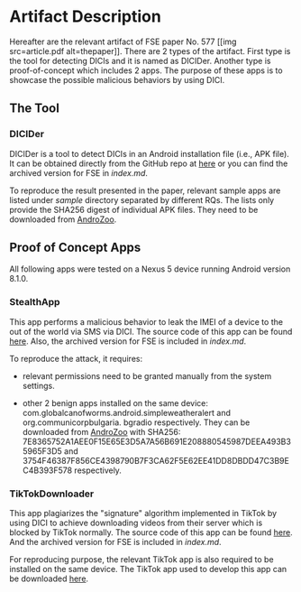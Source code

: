 # Artifact Description

Hereafter are the relevant artifact of FSE paper No. 577 
[[img src=article.pdf alt=thepaper]].
There are 2 types of the artifact.
First type is the tool for detecting DICIs and it is named as DICIDer.
Another type is proof-of-concept which includes 2 apps.
The purpose of these apps is to showcase the possible malicious behaviors by
using DICI.

## The Tool
### DICIDer

DICIDer is a tool to detect DICIs in an Android installation file (i.e., APK file).
It can be obtained directly from the GitHub repo at [here](https://github.com/gaojun0816/code_access_finder)
or you can find the archived version for FSE in *index.md*.

To reproduce the result presented in the paper, relevant sample apps are listed
under *sample* directory separated by different RQs.
The lists only provide the SHA256 digest of individual APK files.
They need to be downloaded from [AndroZoo](https://androzoo.uni.lu/).

## Proof of Concept Apps
All following apps were tested on a Nexus 5 device running Android version 8.1.0.

### StealthApp

This app performs a malicious behavior to leak the IMEI of a device to the out
of the world via SMS via DICI.
The source code of this app can be found [here](https://github.com/gaojun0816/stealthapp).
Also, the archived version for FSE is included in *index.md*.

To reproduce the attack, it requires:
  + relevant permissions need to be granted manually from the system settings.  

  + other 2 benign apps installed on the same device: 
  com.globalcanofworms.android.simpleweatheralert and 
  org.communicorpbulgaria. bgradio respectively.
  They can be downloaded from [AndroZoo](https://androzoo.uni.lu/) with SHA256: 
  7E8365752A1AEE0F15E65E3D5A7A56B691E208880545987DEEA493B35965F3D5 and 
  3754F46387F856CE4398790B7F3CA62F5E62EE41DD8DBDD47C3B9EC4B393F578 respectively.


### TikTokDownloader

This app plagiarizes the "signature" algorithm implemented in TikTok by using DICI
to achieve downloading videos from their server which is blocked by TikTok normally.
The source code of this app can be found [here](https://github.com/gaojun0816/TikTokDownloader).
And the archived version for FSE is included in *index.md*.

For reproducing purpose, the relevant TikTok app is also required to be installed 
on the same device. 
The TikTok app used to develop this app can be downloaded 
[here](https://drive.google.com/file/d/15vBWULM9SSBDUkwMLASg4OoVVNY-mziN/view?usp=sharing).





